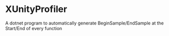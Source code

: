 # XUnityProfiler
A dotnet program to automatically generate BeginSample/EndSample at the Start/End of every function
